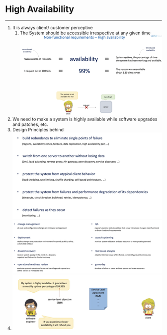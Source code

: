 # High Availability
------------------
1. It is always client/ customer perceptive
   1. The System should be accessible irrespective at any given time
    ![img.png](img.png)
2. We need to make a system is highly available while software upgrades and patches, etc.
3. Design Principles behind 
    ![img_2.png](img_2.png)
   ![img_3.png](img_3.png)
4. ![img_4.png](img_4.png)
   